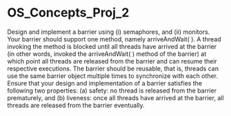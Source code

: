 # OS_Concepts_Proj_2
Design and implement a barrier using (i) semaphores, and (ii) monitors. Your barrier should support one method, namely arriveAndWait( ). A thread invoking the method is blocked until all threads have arrived at the barrier (in other words, invoked the arriveAndWait( ) method of the barrier) at which point all threads are released from the barrier and can resume their respective executions. The barrier should be reusable, that is, threads can use the same barrier object multiple times to synchronize with each other. Ensure that your design and implementation of a barrier satisfies the following two properties: (a) safety: no thread is released from the barrier prematurely, and (b) liveness: once all threads have arrived at the barrier, all threads are released from the barrier eventually.
